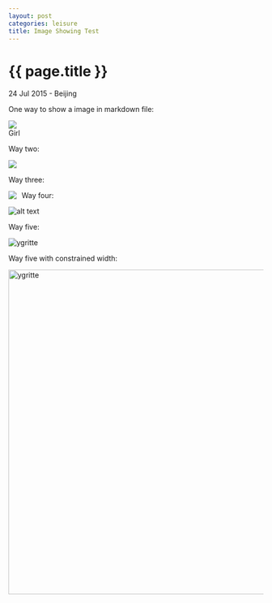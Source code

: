 ```yaml
---
layout: post
categories: leisure
title: Image Showing Test
---
```


{{ page.title }}
================

<p class="meta">24 Jul 2015 - Beijing</p>

One way to show a image in markdown file:

<div class="fig figcenter fighighlight">
  <img src="/assets/leisure/girl.jpg">
  <div class="figcaption">Girl</div>
</div>

Way two:

<div style="float:center">
    <img src="/assets/leisure/girl_2.jpg">
</div>

Way three:

<div style="float:left;margin:0 10px 10px 0" markdown="1">
    <img src="/assets/leisure/Sugimoto_Yumi_15_1.jpg">
</div>

Way four:

![alt text](/assets/leisure/Sugimoto_Yumi_15_1.jpg "Sugimoto Yumi")

Way five:

<img src="/assets/leisure/Ygritte.jpg"
alt="ygritte" title="She is not Ygritte" />

Way five with constrained width:

<img src="/assets/leisure/Ygritte.jpg"
alt="ygritte" title="She is not Ygritte" width="640" />
